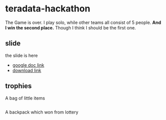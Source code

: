 # teradata-hackathon

The Game is over. I play solo, while other teams all consist of 5 people. **And I win the second place.** Though I think I 
should be the first one.


## slide

the slide is here

  - [google doc link](https://docs.google.com/presentation/d/1mVsrrdnOQo-8fLp6yMlNVs1ryoaELtZOmBrJVopGu2U/edit?usp=sharing)
  - [download link]()
  
  
## trophies

A bag of little items

![]()


A backpack which won from lottery


![]()

